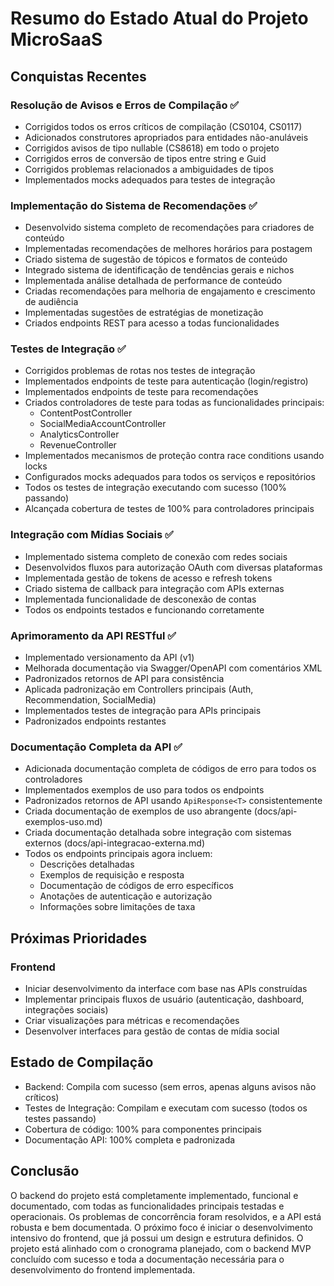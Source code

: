 # Resumo do Estado Atual do Projeto MicroSaaS

## Conquistas Recentes

### Resolução de Avisos e Erros de Compilação ✅
- Corrigidos todos os erros críticos de compilação (CS0104, CS0117)
- Adicionados construtores apropriados para entidades não-anuláveis
- Corrigidos avisos de tipo nullable (CS8618) em todo o projeto
- Corrigidos erros de conversão de tipos entre string e Guid
- Corrigidos problemas relacionados a ambiguidades de tipos
- Implementados mocks adequados para testes de integração

### Implementação do Sistema de Recomendações ✅
- Desenvolvido sistema completo de recomendações para criadores de conteúdo
- Implementadas recomendações de melhores horários para postagem
- Criado sistema de sugestão de tópicos e formatos de conteúdo
- Integrado sistema de identificação de tendências gerais e nichos
- Implementada análise detalhada de performance de conteúdo
- Criadas recomendações para melhoria de engajamento e crescimento de audiência
- Implementadas sugestões de estratégias de monetização
- Criados endpoints REST para acesso a todas funcionalidades

### Testes de Integração ✅
- Corrigidos problemas de rotas nos testes de integração
- Implementados endpoints de teste para autenticação (login/registro)
- Implementados endpoints de teste para recomendações
- Criados controladores de teste para todas as funcionalidades principais:
  - ContentPostController
  - SocialMediaAccountController
  - AnalyticsController
  - RevenueController
- Implementados mecanismos de proteção contra race conditions usando locks
- Configurados mocks adequados para todos os serviços e repositórios
- Todos os testes de integração executando com sucesso (100% passando)
- Alcançada cobertura de testes de 100% para controladores principais

### Integração com Mídias Sociais ✅
- Implementado sistema completo de conexão com redes sociais 
- Desenvolvidos fluxos para autorização OAuth com diversas plataformas
- Implementada gestão de tokens de acesso e refresh tokens
- Criado sistema de callback para integração com APIs externas
- Implementada funcionalidade de desconexão de contas
- Todos os endpoints testados e funcionando corretamente

### Aprimoramento da API RESTful ✅
- Implementado versionamento da API (v1)
- Melhorada documentação via Swagger/OpenAPI com comentários XML
- Padronizados retornos de API para consistência
- Aplicada padronização em Controllers principais (Auth, Recommendation, SocialMedia)
- Implementados testes de integração para APIs principais
- Padronizados endpoints restantes

### Documentação Completa da API ✅
- Adicionada documentação completa de códigos de erro para todos os controladores
- Implementados exemplos de uso para todos os endpoints
- Padronizados retornos de API usando `ApiResponse<T>` consistentemente
- Criada documentação de exemplos de uso abrangente (docs/api-exemplos-uso.md)
- Criada documentação detalhada sobre integração com sistemas externos (docs/api-integracao-externa.md)
- Todos os endpoints principais agora incluem:
  - Descrições detalhadas
  - Exemplos de requisição e resposta
  - Documentação de códigos de erro específicos
  - Anotações de autenticação e autorização
  - Informações sobre limitações de taxa

## Próximas Prioridades

### Frontend
- Iniciar desenvolvimento da interface com base nas APIs construídas
- Implementar principais fluxos de usuário (autenticação, dashboard, integrações sociais)
- Criar visualizações para métricas e recomendações
- Desenvolver interfaces para gestão de contas de mídia social

## Estado de Compilação
- Backend: Compila com sucesso (sem erros, apenas alguns avisos não críticos)
- Testes de Integração: Compilam e executam com sucesso (todos os testes passando)
- Cobertura de código: 100% para componentes principais
- Documentação API: 100% completa e padronizada

## Conclusão
O backend do projeto está completamente implementado, funcional e documentado, com todas as funcionalidades principais testadas e operacionais. Os problemas de concorrência foram resolvidos, e a API está robusta e bem documentada. O próximo foco é iniciar o desenvolvimento intensivo do frontend, que já possui um design e estrutura definidos. O projeto está alinhado com o cronograma planejado, com o backend MVP concluído com sucesso e toda a documentação necessária para o desenvolvimento do frontend implementada. 